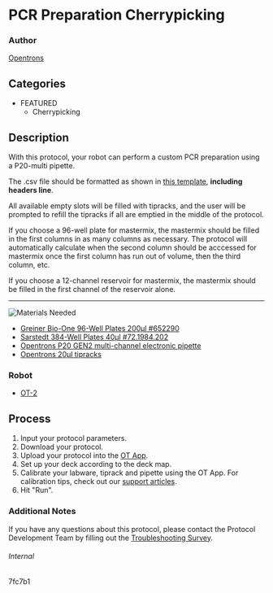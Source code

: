 # PCR Preparation Cherrypicking

### Author
[Opentrons](https://opentrons.com/)

## Categories
* FEATURED
	* Cherrypicking

## Description
With this protocol, your robot can perform a custom PCR preparation using a P20-multi pipette.

The .csv file should be formatted as shown in [this template](https://opentrons-protocol-library-website.s3.amazonaws.com/custom-README-images/7fc7b1/7fc7b1_csv_template.csv), **including headers line**.

All available empty slots will be filled with tipracks, and the user will be prompted to refill the tipracks if all are emptied in the middle of the protocol.

If you choose a 96-well plate for mastermix, the mastermix should be filled in the first columns in as many columns as necessary. The protocol will automatically calculate when the second column should be acccessed for mastermix once the first column has run out of volume, then the third column, etc.

If you choose a 12-channel reservoir for mastermix, the mastermix should be filled in the first channel of the reservoir alone.

---
![Materials Needed](https://s3.amazonaws.com/opentrons-protocol-library-website/custom-README-images/001-General+Headings/materials.png)

* [Greiner Bio-One 96-Well Plates 200µl #652290](https://shop.gbo.com/pt/brazil/products/bioscience/biologia-molecular/pcr-microplates/bs-96-well-polypropylene-microplates/652290.html)
* [Sarstedt 384-Well Plates 40µl #72.1984.202](https://www.sarstedt.com/en/products/laboratory/pcr-molecular-biology/pcr-plates/product/72.1984.202/)
* [Opentrons P20 GEN2 multi-channel electronic pipette](https://shop.opentrons.com/collections/ot-2-pipettes/products/8-channel-electronic-pipette)
* [Opentrons 20µl tipracks](https://shop.opentrons.com/collections/opentrons-tips/products/opentrons-10ul-tips)

### Robot
* [OT-2](https://opentrons.com/ot-2)

## Process
1. Input your protocol parameters.
2. Download your protocol.
3. Upload your protocol into the [OT App](https://opentrons.com/ot-app).
4. Set up your deck according to the deck map.
5. Calibrate your labware, tiprack and pipette using the OT App. For calibration tips, check out our [support articles](https://support.opentrons.com/en/collections/1559720-guide-for-getting-started-with-the-ot-2).
6. Hit "Run".

### Additional Notes
If you have any questions about this protocol, please contact the Protocol Development Team by filling out the [Troubleshooting Survey](https://protocol-troubleshooting.paperform.co/).

###### Internal
7fc7b1
